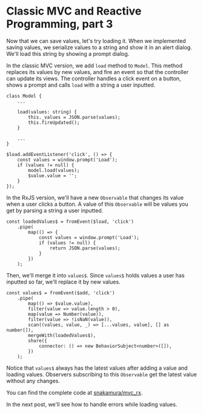 # Classic MVC and Reactive Programming, part 3

Now that we can save values, let's try loading it. When we implemented saving values, we serialize values to a string and show it in an alert dialog. We'll load this string by showing a prompt dialog.

In the classic MVC version, we add `load` method to `Model`. This method replaces its values by new values, and fire an event so that the controller can update its views. The controller handles a click event on a button, shows a prompt and calls `load` with a string a user inputted.

```
class Model {
    ...

    load(values: string) {
        this._values = JSON.parse(values);
        this.fireUpdated();
    }

    ...
}

$load.addEventListener('click', () => {
    const values = window.prompt('Load');
    if (values != null) {
        model.load(values);
        $value.value = '';
    }
});
```

In the RxJS version, we'll have a new `Observable` that changes its value when a user clicks a button. A value of this `Observable` will be values you get by parsing a string a user inputted.

```
const loadedValues$ = fromEvent($load, 'click')
    .pipe(
        map(() => {
            const values = window.prompt('Load');
            if (values != null) {
                return JSON.parse(values);
            }
        })
    );
```

Then, we'll merge it into `values$`. Since `values$` holds values a user has inputted so far, we'll replace it by new values.

```
const values$ = fromEvent($add, 'click')
    .pipe(
        map(() => $value.value),
        filter(value => value.length > 0),
        map(value => Number(value)),
        filter(value => !isNaN(value)),
        scan((values, value, _) => [...values, value], [] as number[]),
        mergeWith(loadedValues$),
        share({
            connector: () => new BehaviorSubject<number>([]),
        })
    );
```

Notice that `values$` always has the latest values after adding a value and loading values. Observers subscribing to this `Observable` get the latest value without any changes.

You can find the complete code at [snakamura/mvc_rx](https://href.li/?https://github.com/snakamura/mvc_rx/tree/master/3).

In the next post, we'll see how to handle errors while loading values.
